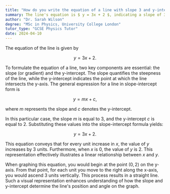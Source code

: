```yaml
---
title: "How do you write the equation of a line with slope 3 and y-intercept 2?"
summary: The line's equation is $ y = 3x + 2 $, indicating a slope of 3 and a y-intercept of 2, representing a linear relationship between x and y.
author: "Dr. Sarah Wilson"
degree: "MSc in Physics, University College London"
tutor_type: "GCSE Physics Tutor"
date: 2024-04-10
---
```


The equation of the line is given by 

$$
y = 3x + 2.
$$

To formulate the equation of a line, two key components are essential: the slope (or gradient) and the y-intercept. The slope quantifies the steepness of the line, while the y-intercept indicates the point at which the line intersects the y-axis. The general expression for a line in slope-intercept form is 

$$
y = mx + c,
$$ 

where $m$ represents the slope and $c$ denotes the y-intercept.

In this particular case, the slope $m$ is equal to $3$, and the y-intercept $c$ is equal to $2$. Substituting these values into the slope-intercept formula yields:

$$
y = 3x + 2.
$$

This equation conveys that for every unit increase in $x$, the value of $y$ increases by $3$ units. Furthermore, when $x$ is $0$, the value of $y$ is $2$. This representation effectively illustrates a linear relationship between $x$ and $y$.

When graphing this equation, you would begin at the point $(0, 2)$ on the y-axis. From that point, for each unit you move to the right along the x-axis, you would ascend $3$ units vertically. This process results in a straight line. Such a visual representation enhances understanding of how the slope and y-intercept determine the line's position and angle on the graph.
    
